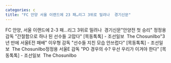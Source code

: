 ```yaml
---
categories: c
title: "FC 안양 서울 이랜드에 23 패…리그 3위로 밀려나  경기신문"
---
```

FC 안양, 서울 이랜드에 2-3 패…리그 3위로 밀려나&nbsp;&nbsp;경기신문"안양전 첫 승리" 정정용감독 "간절함으로 하나 된 선수들 고맙다" [목동톡톡] - 조선일보&nbsp;&nbsp;The Chosunilbo"3년 만에 서울E전 패배" 이우형 감독 "선수들 지친 모습 안쓰럽다" [목동톡톡] - 조선일보&nbsp;&nbsp;The Chosunilbo정정용 서울E 감독 "PO 경우의 수? 우선 우리가 이겨야 한다" [목동톡톡] - 조선일보&nbsp;&nbsp;The Chosunilbo
